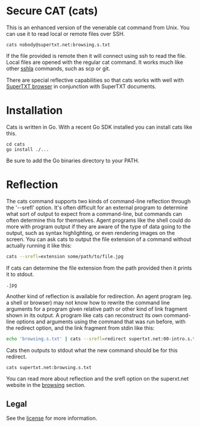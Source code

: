 Secure CAT (cats)
=================

This is an enhanced version of the venerable cat command from Unix. You can use it to read local or remote files over SSH.

```
cats nobody@supertxt.net:browsing.s.txt
```

If the file provided is remote then it will connect using ssh to read the file. Local files are opened with the regular cat command. It works much like other [sshla](http://supertxt.net/whats-sshla.s.txt) commands, such as scp or git.

There are special reflective capabilities so that cats works with well with [SuperTXT browser](http://supertxt.net/browsing.s.txt) in conjunction with SuperTXT documents.


Installation
============

Cats is written in Go. With a recent Go SDK installed you can install cats like this.

```
cd cats
go install ./...
```

Be sure to add the Go binaries directory to your PATH.


Reflection
==========

The cats command supports two kinds of command-line reflection through the '--srefl' option. It's often difficult for an external program to determine what sort of output to expect from a command-line, but commands can often determine this for themselves. Agent programs like the shell could do more with program output if they are aware of the type of data going to the output, such as syntax highlighting, or even rendering images on the screen. You can ask cats to output the file extension of a command without actually running it like this:

``` .sh
cats --srefl=extension some/path/to/file.jpg
```

If cats can determine the file extension from the path provided then it prints it to stdout.

```
.jpg
```

Another kind of reflection is available for redirection. An agent program (eg. a shell or browser) may not know how to rewrite the command line arguments for a program given relative path or other kind of link fragment shown in its output. A program like cats can reconstruct its own command-line options and arguments using the command that was run before, with the redirect option, and the link fragment from stdin like this:

``` .sh
echo 'browsing.s.txt' | cats --srefl=redirect supertxt.net:00-intro.s.txt
```

Cats then outputs to stdout what the new command should be for this redirect.

``` .sh
cats supertxt.net:browsing.s.txt
```

You can read more about reflection and the srefl option on the superxt.net website in the [browsing](http://supertxt.net/browsing.s.txt) section.

Legal
-----

See the [license](LICENSE.txt) for more information.
